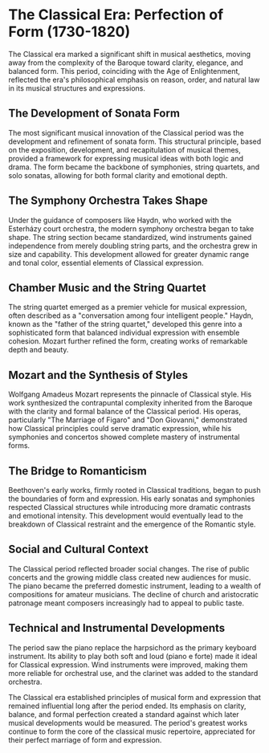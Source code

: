 # The Classical Era: Perfection of Form (1730-1820)

The Classical era marked a significant shift in musical aesthetics, moving away from the complexity of the Baroque toward clarity, elegance, and balanced form. This period, coinciding with the Age of Enlightenment, reflected the era's philosophical emphasis on reason, order, and natural law in its musical structures and expressions.

## The Development of Sonata Form

The most significant musical innovation of the Classical period was the development and refinement of sonata form. This structural principle, based on the exposition, development, and recapitulation of musical themes, provided a framework for expressing musical ideas with both logic and drama. The form became the backbone of symphonies, string quartets, and solo sonatas, allowing for both formal clarity and emotional depth.

## The Symphony Orchestra Takes Shape

Under the guidance of composers like Haydn, who worked with the Esterházy court orchestra, the modern symphony orchestra began to take shape. The string section became standardized, wind instruments gained independence from merely doubling string parts, and the orchestra grew in size and capability. This development allowed for greater dynamic range and tonal color, essential elements of Classical expression.

## Chamber Music and the String Quartet

The string quartet emerged as a premier vehicle for musical expression, often described as a "conversation among four intelligent people." Haydn, known as the "father of the string quartet," developed this genre into a sophisticated form that balanced individual expression with ensemble cohesion. Mozart further refined the form, creating works of remarkable depth and beauty.

## Mozart and the Synthesis of Styles

Wolfgang Amadeus Mozart represents the pinnacle of Classical style. His work synthesized the contrapuntal complexity inherited from the Baroque with the clarity and formal balance of the Classical period. His operas, particularly "The Marriage of Figaro" and "Don Giovanni," demonstrated how Classical principles could serve dramatic expression, while his symphonies and concertos showed complete mastery of instrumental forms.

## The Bridge to Romanticism

Beethoven's early works, firmly rooted in Classical traditions, began to push the boundaries of form and expression. His early sonatas and symphonies respected Classical structures while introducing more dramatic contrasts and emotional intensity. This development would eventually lead to the breakdown of Classical restraint and the emergence of the Romantic style.

## Social and Cultural Context

The Classical period reflected broader social changes. The rise of public concerts and the growing middle class created new audiences for music. The piano became the preferred domestic instrument, leading to a wealth of compositions for amateur musicians. The decline of church and aristocratic patronage meant composers increasingly had to appeal to public taste.

## Technical and Instrumental Developments

The period saw the piano replace the harpsichord as the primary keyboard instrument. Its ability to play both soft and loud (piano e forte) made it ideal for Classical expression. Wind instruments were improved, making them more reliable for orchestral use, and the clarinet was added to the standard orchestra.

The Classical era established principles of musical form and expression that remained influential long after the period ended. Its emphasis on clarity, balance, and formal perfection created a standard against which later musical developments would be measured. The period's greatest works continue to form the core of the classical music repertoire, appreciated for their perfect marriage of form and expression.